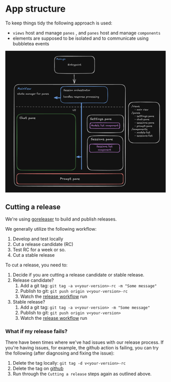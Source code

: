 # App structure

To keep things tidy the following approach is used:
  * `views` host and manage `panes` , and `panes` host and manage `components`
  * elements are supposed to be isolated and to communicate using bubbletea events

![application components scheme](./images/app-scheme.png "app-scheme")

## Cutting a release

We're using [goreleaser](https://goreleaser.com/) to build and publish releases.

We generally utilize the following workflow:

1. Develop and test locally
2. Cut a release candidate (RC)
3. Test RC for a week or so.
4. Cut a stable release

To cut a release, you need to:

1. Decide if you are cutting a release candidate or stable release.
2. Release candidate?
   1. Add a git tag: `git tag -a v<your-version>-rc -m "Some message"`
   2. Publish to git: `git push origin v<your-version>-rc`
   3. Watch the [release workflow](https://github.com/tearingItUp786/chatgpt-tui/actions/workflows/release.yaml) run
4. Stable release?
   1. Add a git tag: `git tag -a v<your-version> -m "Some message"`
   2. Publish to git: `git push origin v<your-version>`
   3. Watch the [release workflow](https://github.com/tearingItUp786/chatgpt-tui/actions/workflows/release.yaml) run

### What if my release fails? 

There have been times where we've had issues with our release process. If you're having issues, 
for example, the github action is failing, you can try the following (after diagnosing and fixing the issue):

1. Delete the tag locally: `git tag -d v<your-version>-rc`
2. Delete the tag on [github](https://github.com/tearingItUp786/chatgpt-tui/releases/tag)
3. Run through the `Cutting a release` steps again as outlined above.

